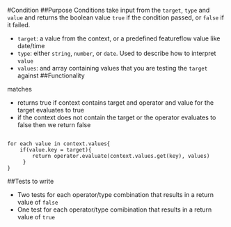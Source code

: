 #Condition
##Purpose
Conditions take input from the `target`, `type` and `value` and 
returns the boolean value `true` if the condition passed, or `false` if it failed.
* `target`: a value from the context, or a predefined featureflow value like date/time
* `type`: either `string`, `number`, or `date`. Used to describe how to interpret `value`
* `values`: and array containing values that you are testing the `target` against
##Functionality

matches

 * returns true if  context contains target and operator and value for the target evaluates to true 
 * if the context does not contain the target or the operator evaluates to false then we return false
```

for each value in context.values{
    if(value.key = target){
        return operator.evaluate(context.values.get(key), values)
     }
}

```

##Tests to write
* Two tests for each operator/type combination that results in a return value of `false`
* One test for each operator/type comibination that results in a return value of `true`